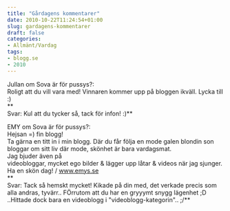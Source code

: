 ```yaml
---
title: "Gårdagens kommentarer"
date: 2010-10-22T11:24:54+01:00
slug: gardagens-kommentarer
draft: false
categories:
- Allmänt/Vardag
tags:
- blogg.se
- 2010
---
```

Jullan om Sova är för pussys?:  
Roligt att du vill vara med! Vinnaren kommer upp på bloggen ikväll. Lycka till :)  
**  
Svar: Kul att du tycker så, tack för infon! :)**  
  
  
EMY om Sova är för pussys?:  
Hejsan =) fin blogg!  
Ta gärna en titt in i min blogg. Där du får följa en mode galen blondin son bloggar om sitt liv där mode, skönhet är bara vardagsmat.  
Jag bjuder även på  
videobloggar, mycket ego bilder & lägger upp låtar & videos när jag sjunger.  
Ha en skön dag! / www.emys.se  
**  
Svar: Tack så hemskt mycket! Kikade på din med, det verkade precis som alla andras, tyvärr.. FÖrrutom att du har en gryyymt snygg lägenhet ;D ..Hittade dock bara en videoblogg i "videoblogg-kategorin".. ;/**